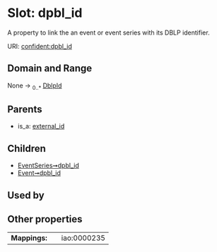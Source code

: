 
# Slot: dpbl_id


A property to link the an event or event series with its DBLP identifier.

URI: [confident:dpbl_id](https://raw.githubusercontent.com/TIBHannover/ConfIDent_schema/main/src/linkml/confident_schema.yaml#dpbl_id)


## Domain and Range

None &#8594;  <sub>0..\*</sub> [DblpId](DblpId.md)

## Parents

 *  is_a: [external_id](external_id.md)

## Children

 *  [EventSeries➞dpbl_id](EventSeries_dpbl_id.md)
 *  [Event➞dpbl_id](Event_dpbl_id.md)

## Used by


## Other properties

|  |  |  |
| --- | --- | --- |
| **Mappings:** | | iao:0000235 |

